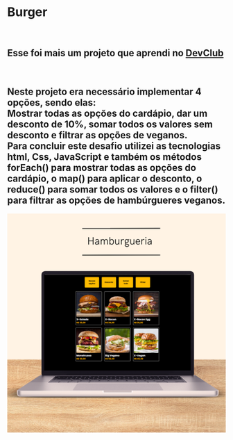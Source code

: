 <h1>Burger</h1>
<br>
<h2>Esse foi mais um projeto que aprendi no <a  href="http://rodolfomori.com.br/devclub">DevClub</a> </h2>
<br>
<h2>Neste projeto era necessário implementar 4 opções, sendo elas: <br> Mostrar todas as opções do cardápio, dar um desconto de 10%, somar todos os valores sem desconto e filtrar as opções de veganos.
<br>
Para concluir este desafio utilizei as tecnologias html, Css, JavaScript e também os métodos forEach() para mostrar todas as opções do cardápio, o map() para aplicar o desconto, 
o reduce() para somar todos os valores e o filter() para filtrar as opções de hambúrgueres veganos.</h2>

<img src="https://github.com/PatriciaOp/Projeto-Burger/blob/main/assets/burger.png?raw=true"/>
